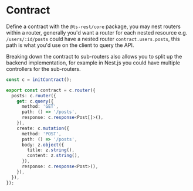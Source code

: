 # Contract

Define a contract with the `@ts-rest/core` package, you may nest routers within a router, generally you'd want a router for each nested resource e.g. `/users/:id/posts` could have a nested router `contract.users.posts`, this path is what you'd use on the client to query the API.

Breaking down the contract to sub-routers also allows you to split up the backend implementation, for example in Nest.js you could have multiple controllers for the sub-routers.

```typescript
const c = initContract();

export const contract = c.router({
  posts: c.router({
    get: c.query({
      method: 'GET',
      path: () => '/posts',
      response: c.response<Post[]>(),
    }),
    create: c.mutation({
      method: 'POST',
      path: () => '/posts',
      body: z.object({
        title: z.string(),
        content: z.string(),
      }),
      response: c.response<Post>(),
    }),
  }),
});
```
